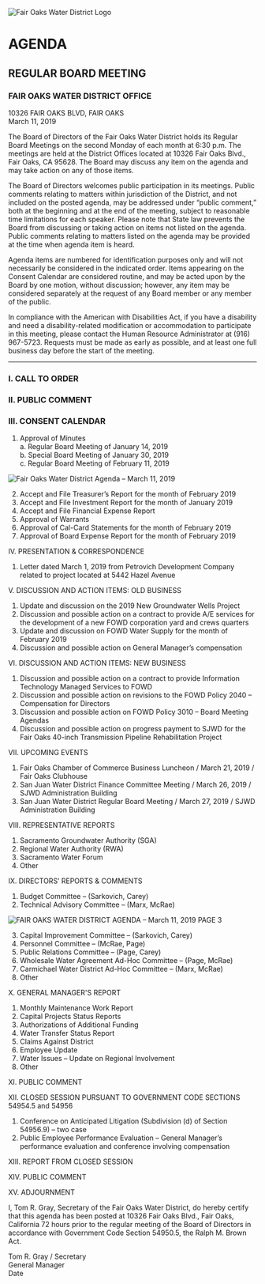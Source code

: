 <!-- Page 1 -->
![Fair Oaks Water District Logo](https://www.fairoakswater.org/wp-content/uploads/2017/06/FOWD-Logo.png)

# AGENDA
## REGULAR BOARD MEETING

### FAIR OAKS WATER DISTRICT OFFICE  
10326 FAIR OAKS BLVD, FAIR OAKS  
March 11, 2019

The Board of Directors of the Fair Oaks Water District holds its Regular Board Meetings on the second Monday of each month at 6:30 p.m. The meetings are held at the District Offices located at 10326 Fair Oaks Blvd., Fair Oaks, CA 95628. The Board may discuss any item on the agenda and may take action on any of those items.

The Board of Directors welcomes public participation in its meetings. Public comments relating to matters within jurisdiction of the District, and not included on the posted agenda, may be addressed under “public comment,” both at the beginning and at the end of the meeting, subject to reasonable time limitations for each speaker. Please note that State law prevents the Board from discussing or taking action on items not listed on the agenda. Public comments relating to matters listed on the agenda may be provided at the time when agenda item is heard.

Agenda items are numbered for identification purposes only and will not necessarily be considered in the indicated order. Items appearing on the Consent Calendar are considered routine, and may be acted upon by the Board by one motion, without discussion; however, any item may be considered separately at the request of any Board member or any member of the public.

In compliance with the American with Disabilities Act, if you have a disability and need a disability-related modification or accommodation to participate in this meeting, please contact the Human Resource Administrator at (916) 967-5723. Requests must be made as early as possible, and at least one full business day before the start of the meeting.

---

### I. CALL TO ORDER  
### II. PUBLIC COMMENT  
### III. CONSENT CALENDAR  
1. Approval of Minutes  
   a. Regular Board Meeting of January 14, 2019  
   b. Special Board Meeting of January 30, 2019  
   c. Regular Board Meeting of February 11, 2019  
<!-- Page 2 -->
![Fair Oaks Water District Agenda – March 11, 2019](https://via.placeholder.com/993x768.png?text=Fair+Oaks+Water+District+Agenda+%E2%80%93+March+11%2C+2019)

2. Accept and File Treasurer’s Report for the month of February 2019  
3. Accept and File Investment Report for the month of January 2019  
4. Accept and File Financial Expense Report  
5. Approval of Warrants  
6. Approval of Cal-Card Statements for the month of February 2019  
7. Approval of Board Expense Report for the month of February 2019  

IV. PRESENTATION & CORRESPONDENCE  
1. Letter dated March 1, 2019 from Petrovich Development Company related to project located at 5442 Hazel Avenue  

V. DISCUSSION AND ACTION ITEMS: OLD BUSINESS  
1. Update and discussion on the 2019 New Groundwater Wells Project  
2. Discussion and possible action on a contract to provide A/E services for the development of a new FOWD corporation yard and crews quarters  
3. Update and discussion on FOWD Water Supply for the month of February 2019  
4. Discussion and possible action on General Manager’s compensation  

VI. DISCUSSION AND ACTION ITEMS: NEW BUSINESS  
1. Discussion and possible action on a contract to provide Information Technology Managed Services to FOWD  
2. Discussion and possible action on revisions to the FOWD Policy 2040 – Compensation for Directors  
3. Discussion and possible action on FOWD Policy 3010 – Board Meeting Agendas  
4. Discussion and possible action on progress payment to SJWD for the Fair Oaks 40-inch Transmission Pipeline Rehabilitation Project  

VII. UPCOMING EVENTS  
1. Fair Oaks Chamber of Commerce Business Luncheon / March 21, 2019 / Fair Oaks Clubhouse  
2. San Juan Water District Finance Committee Meeting / March 26, 2019 / SJWD Administration Building  
3. San Juan Water District Regular Board Meeting / March 27, 2019 / SJWD Administration Building  

VIII. REPRESENTATIVE REPORTS  
1. Sacramento Groundwater Authority (SGA)  
2. Regional Water Authority (RWA)  
3. Sacramento Water Forum  
4. Other  

IX. DIRECTORS’ REPORTS & COMMENTS  
1. Budget Committee – (Sarkovich, Carey)  
2. Technical Advisory Committee – (Marx, McRae)  
<!-- Page 3 -->
![FAIR OAKS WATER DISTRICT AGENDA – March 11, 2019 PAGE 3](https://via.placeholder.com/768x993.png?text=FAIR+OAKS+WATER+DISTRICT+AGENDA+%E2%80%93+March+11%2C+2019+PAGE+3)

3. Capital Improvement Committee – (Sarkovich, Carey)  
4. Personnel Committee – (McRae, Page)  
5. Public Relations Committee – (Page, Carey)  
6. Wholesale Water Agreement Ad-Hoc Committee – (Page, McRae)  
7. Carmichael Water District Ad-Hoc Committee – (Marx, McRae)  
8. Other  

X. GENERAL MANAGER'S REPORT  
1. Monthly Maintenance Work Report  
2. Capital Projects Status Reports  
3. Authorizations of Additional Funding  
4. Water Transfer Status Report  
5. Claims Against District  
6. Employee Update  
7. Water Issues – Update on Regional Involvement  
8. Other  

XI. PUBLIC COMMENT  

XII. CLOSED SESSION PURSUANT TO GOVERNMENT CODE SECTIONS 54954.5 and 54956  
1. Conference on Anticipated Litigation (Subdivision (d) of Section 54956.9) – two case  
2. Public Employee Performance Evaluation – General Manager’s performance evaluation and conference involving compensation  

XIII. REPORT FROM CLOSED SESSION  

XIV. PUBLIC COMMENT  

XV. ADJOURNMENT  

I, Tom R. Gray, Secretary of the Fair Oaks Water District, do hereby certify that this agenda has been posted at 10326 Fair Oaks Blvd., Fair Oaks, California 72 hours prior to the regular meeting of the Board of Directors in accordance with Government Code Section 54950.5, the Ralph M. Brown Act.  

Tom R. Gray / Secretary  
General Manager  
Date  
